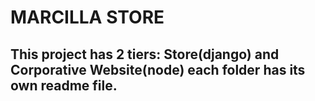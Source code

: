 MARCILLA STORE
==============

This project has 2 tiers: Store(django) and Corporative Website(node)
each folder has its own readme file.
------

